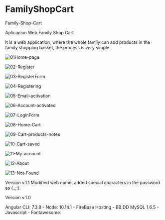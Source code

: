 # FamilyShopCart

Family-Shop-Cart

Aplicacion Web Family Shop Cart

It is a web application, where the whole family can add products in the family shopping basket, the process is very simple.

![01Home-page](https://res.cloudinary.com/luisfernandez/image/upload/v1580831648/01-Home-page_ozbxw8.png)

![02-Register](https://res.cloudinary.com/luisfernandez/image/upload/v1580831653/02-Register_b35ufv.png)

![03-RegisterForm](https://res.cloudinary.com/luisfernandez/image/upload/v1580831650/03-RegisterForm_dhkslf.png)

![04-Registering](https://res.cloudinary.com/luisfernandez/image/upload/v1580831649/04-Registering_vz2dyk.png)

![05-Email-activation](https://res.cloudinary.com/luisfernandez/image/upload/v1580831646/05-Email-activation_q7viaf.png)

![06-Account-activated](https://res.cloudinary.com/luisfernandez/image/upload/v1580831645/06-Account-activated_srqvzg.png)

![07-LoginForm](https://res.cloudinary.com/luisfernandez/image/upload/v1580831654/07-LoginForm_wqjaqi.png)

![08-Home-Cart](https://res.cloudinary.com/luisfernandez/image/upload/v1580831658/08-Home-Cart_qf8p52.png)

![09-Cart-products-notes](https://res.cloudinary.com/luisfernandez/image/upload/v1580831651/09-Cart-products-notes_qidweo.png)

![10-Cart-saved](https://res.cloudinary.com/luisfernandez/image/upload/v1580831654/10-Cart-saved_u5qqtn.png)

![11-My-account](https://res.cloudinary.com/luisfernandez/image/upload/v1580831651/11-My-account_t5c078.png)

![12-About](https://res.cloudinary.com/luisfernandez/image/upload/v1580831659/12-About_f5vxma.png)

![13-Not-Found](https://res.cloudinary.com/luisfernandez/image/upload/v1580831661/13-Not-Found_wfci2w.png)

Version v.1.1
Modified web name, added special characters in the password as (.,;:).

Version v.1.0

Angular CLI: 7.3.8 - Node: 10.14.1 - FireBase Hosting - BB.DD MySQL 1.6.5 - Javascript - Fontawesome.